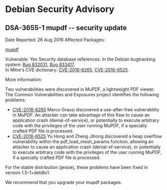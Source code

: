 
Debian Security Advisory
========================


DSA-3655-1 mupdf -- security update
-----------------------------------



Date Reported:
26 Aug 2016
Affected Packages:

[mupdf](https://packages.debian.org/src:mupdf)

Vulnerable:
Yes
Security database references:
In the Debian bugtracking system: [Bug 832031](https://bugs.debian.org/cgi-bin/bugreport.cgi?bug=832031), [Bug 833417](https://bugs.debian.org/cgi-bin/bugreport.cgi?bug=833417).  
In Mitre's CVE dictionary: [CVE-2016-6265](https://security-tracker.debian.org/tracker/CVE-2016-6265), [CVE-2016-6525](https://security-tracker.debian.org/tracker/CVE-2016-6525).  

More information:

Two vulnerabilities were discovered in MuPDF, a lightweight PDF viewer.
The Common Vulnerabilities and Exposures project identifies the
following problems:


* [CVE-2016-6265](https://security-tracker.debian.org/tracker/CVE-2016-6265)
Marco Grassi discovered a use-after-free vulnerability in MuPDF. An
 attacker can take advantage of this flaw to cause an application
 crash (denial-of-service), or potentially to execute arbitrary code
 with the privileges of the user running MuPDF, if a specially
 crafted PDF file is processed.
* [CVE-2016-6525](https://security-tracker.debian.org/tracker/CVE-2016-6525)
Yu Hong and Zheng Jihong discovered a heap overflow vulnerability
 within the pdf\_load\_mesh\_params function, allowing an attacker to
 cause an application crash (denial-of-service), or potentially to
 execute arbitrary code with the privileges of the user running
 MuPDF, if a specially crafted PDF file is processed.


For the stable distribution (jessie), these problems have been fixed in
version 1.5-1+deb8u1.


We recommend that you upgrade your mupdf packages.





